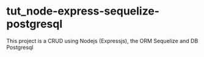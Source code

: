 # tut_node-express-sequelize-postgresql
This project is a CRUD using Nodejs (Expressjs), the ORM Sequelize and DB Postgresql

